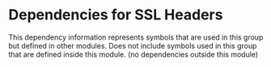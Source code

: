 
# Dependencies for SSL Headers
This dependency information represents symbols that are used in this group but defined in other modules.  Does not include symbols used in this group that are defined inside this module.
(no dependencies outside this module)
